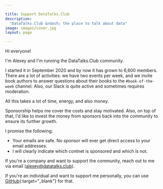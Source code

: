 ```yaml
---

title: Support DataTalks.Club
description:
  "DataTalks.Club &ndash; the place to talk about data"
image: images/cover.jpg
layout: page

---
```



Hi everyone!

I'm Alexey and I'm running the DataTalks.Club community.

I started it in September 2020 and by now it has grown to 6,600 members.
There are a lot of activities: we have two events per week, and we invite book 
authors to answer questions about their books to the `#book-of-the-week` channel.
Also, our Slack is quite active and sometimes requires moderation.

All this takes a lot of time, energy, and also money.

Sponsorship helps me cover the costs and stay motivated. Also, on top of that, I'd like to invest
the money from sponsors back into the community to ensure its further growth.

I promise the following:

* Your emails are safe. No sponsor will ever get direct access to your email addresses. 
* I will clearly indicate which contnet is sponsored and which is not.

If you're a company and want to support the community, reach out to me via email (alexey@datatalks.club).

If you're an individual and want to support me personally, you can use
[GitHub](https://github.com/sponsors/alexeygrigorev){:target="_blank"} for that. 